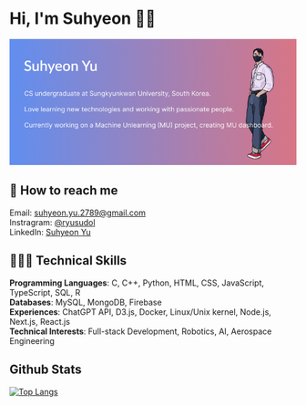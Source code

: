 # Hi, I'm Suhyeon 👋🏼

![Profile Image](image/profile-img.png)

## 🤝 How to reach me
Email: suhyeon.yu.2789@gmail.com <br>
Instragram: [@ryusudol](https://www.instagram.com/ryusudol/) <br>
LinkedIn: [Suhyeon Yu](https://www.linkedin.com/in/suhyeon-yu-21708b1ba/)

## 🧑🏻‍💻 Technical Skills
**Programming Languages**: C, C++, Python, HTML, CSS, JavaScript, TypeScript, SQL, R <br>
**Databases**: MySQL, MongoDB, Firebase <br>
**Experiences**: ChatGPT API, D3.js, Docker, Linux/Unix kernel, Node.js, Next.js, React.js <br>
**Technical Interests**: Full-stack Development, Robotics, AI, Aerospace Engineering

## Github Stats
[![Top Langs](https://github-readme-stats.vercel.app/api/top-langs/?username=ryusudol&layout=donut-vertical)](https://github.com/anuraghazra/github-readme-stats)

